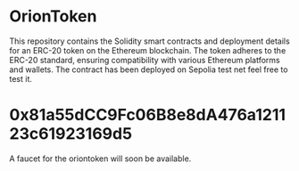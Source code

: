 # OrionToken
This repository contains the Solidity smart contracts and deployment details for an ERC-20 token on the Ethereum blockchain. The token adheres to the ERC-20 standard, ensuring compatibility with various Ethereum platforms and wallets.
The contract has been deployed on Sepolia test net feel free to test it.
# 0x81a55dCC9Fc06B8e8dA476a121123c61923169d5
A faucet for the oriontoken will soon be available.

